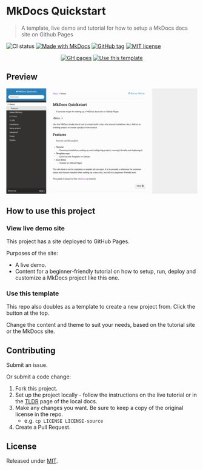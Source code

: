 # MkDocs Quickstart
> A template, live demo and tutorial for how to setup a MkDocs docs site on Github Pages

![CI status](https://github.com/MichaelCurrin/mkdocs-quickstart/workflows/Deploy%20docs/badge.svg)
[![Made with MkDocs](https://img.shields.io/badge/Made_with-MkDocs-blue)](https://www.mkdocs.org/)
[![GitHub tag](https://img.shields.io/github/tag/MichaelCurrin/mkdocs-quickstart.svg)](https://GitHub.com/MichaelCurrin/mkdocs-quickstart/tags/)
[![MIT license](https://img.shields.io/badge/License-MIT-blue.svg)](#license)


<!-- TODO When creating a new project copied from this, you can delete this README.md and start over -->

<div align="center">
  
[![GH pages](https://img.shields.io/badge/Github_Pages-MkDocs_Quickstart-green?style=for-the-badge)](https://michaelcurrin.github.io/mkdocs-quickstart/)
[![Use this template](https://img.shields.io/badge/Use_this_template-2ea44f?style=for-the-badge)](https://github.com/MichaelCurrin/mkdocs-quickstart/generate)

</div>


## Preview

[![Sample screenshot](/sample.png)](https://michaelcurrin.github.io/mkdocs-quickstart/)


## How to use this project

### View live demo site

This project has a site deployed to GitHub Pages.

Purposes of the site:

- A live demo.
- Content for a beginner-friendly tutorial on how to setup, run, deploy and customize a MkDocs project like this one.

### Use this template

This repo also doubles as a template to create a new project from. Click the button at the top.

Change the content and theme to suit your needs, based on the tutorial site or the MkDocs site.


## Contributing

Submit an issue.

Or submit a code change:

1. Fork this project.
2. Set up the project locally - follow the instructions on the live tutorial or in the [TLDR](/docs/tutorial/tldr.md) page of the local docs.
3. Make any changes you want. Be sure to keep a copy of the original license in the repo. 
    - e.g. `cp LICENSE LICENSE-source`
4. Create a Pull Request.


## License

Released under [MIT](/LICENSE).
